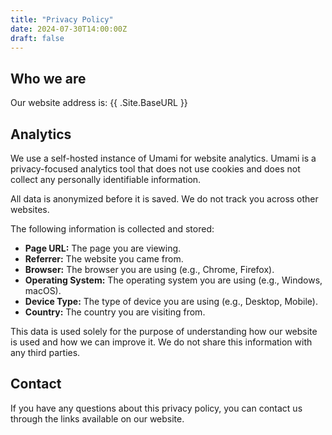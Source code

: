 ```yaml
---
title: "Privacy Policy"
date: 2024-07-30T14:00:00Z
draft: false
---
```


## Who we are

Our website address is: {{ .Site.BaseURL }}

## Analytics

We use a self-hosted instance of Umami for website analytics. Umami is a privacy-focused analytics tool that does not use cookies and does not collect any personally identifiable information.

All data is anonymized before it is saved. We do not track you across other websites.

The following information is collected and stored:

- **Page URL:** The page you are viewing.
- **Referrer:** The website you came from.
- **Browser:** The browser you are using (e.g., Chrome, Firefox).
- **Operating System:** The operating system you are using (e.g., Windows, macOS).
- **Device Type:** The type of device you are using (e.g., Desktop, Mobile).
- **Country:** The country you are visiting from.

This data is used solely for the purpose of understanding how our website is used and how we can improve it. We do not share this information with any third parties.

## Contact

If you have any questions about this privacy policy, you can contact us through the links available on our website.
